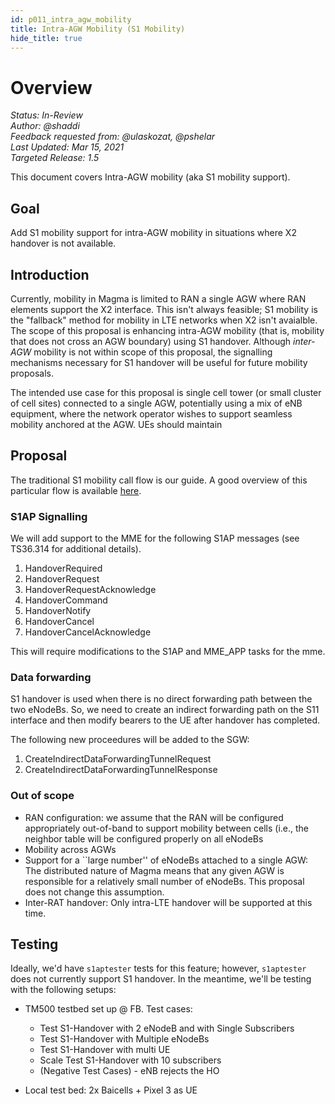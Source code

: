 ```yaml
---
id: p011_intra_agw_mobility
title: Intra-AGW Mobility (S1 Mobility)
hide_title: true
---
```


# Overview

*Status: In-Review*\
*Author: @shaddi*\
*Feedback requested from: @ulaskozat, @pshelar*\
*Last Updated: Mar 15, 2021*\
*Targeted Release: 1.5*

This document covers Intra-AGW mobility (aka S1 mobility support).

## Goal

Add S1 mobility support for intra-AGW mobility in situations where X2 handover is not available.

## Introduction

Currently, mobility in Magma is limited to RAN a single AGW where RAN elements support the X2 interface. This isn't always feasible; S1 mobility is the "fallback" method for mobility in LTE networks when X2 isn't avaialble. The scope of this proposal is enhancing intra-AGW mobility (that is, mobility that does not cross an AGW boundary) using S1 handover. Although *inter-AGW* mobility is not within scope of this proposal, the signalling mechanisms necessary for S1 handover will be useful for future mobility proposals.

The intended use case for this proposal is single cell tower (or small cluster of cell sites) connected to a single AGW, potentially using a mix of eNB equipment, where the network operator wishes to support seamless mobility anchored at the AGW. UEs should maintain

## Proposal

The traditional S1 mobility call flow is our guide. A good overview of this particular flow is available [here](https://www.eventhelix.com/lte/handover/s1/).

### S1AP Signalling

We will add support to the MME for the following S1AP messages (see TS36.314 for additional details).

1. HandoverRequired
1. HandoverRequest
1. HandoverRequestAcknowledge
1. HandoverCommand
1. HandoverNotify
1. HandoverCancel
1. HandoverCancelAcknowledge

This will require modifications to the S1AP and MME_APP tasks for the mme.

### Data forwarding

S1 handover is used when there is no direct forwarding path between the two eNodeBs. So, we need to create an indirect forwarding path on the S11 interface and then modify bearers to the UE after handover has completed.

The following new proceedures will be added to the SGW:

1. CreateIndirectDataForwardingTunnelRequest
1. CreateIndirectDataForwardingTunnelResponse

### Out of scope

- RAN configuration: we assume that the RAN will be configured appropriately out-of-band to support mobility between cells (i.e., the neighbor table will be configured properly on all eNodeBs
- Mobility across AGWs
- Support for a ``large number'' of eNodeBs attached to a single AGW: The distributed nature of Magma means that any given AGW is responsible for a relatively small number of eNodeBs. This proposal does not change this assumption.
- Inter-RAT handover: Only intra-LTE handover will be supported at this time.

## Testing

Ideally, we'd have `s1aptester` tests for this feature; however, `s1aptester` does not currently support S1 handover. In the meantime, we'll be testing with the following setups:

- TM500 testbed set up @ FB. Test cases:
    - Test S1-Handover with 2 eNodeB and with Single Subscribers
    - Test S1-Handover with Multiple eNodeBs
    - Test S1-Handover with multi UE
    - Scale Test S1-Handover with 10 subscribers
    - (Negative Test Cases) - eNB rejects the HO

- Local test bed: 2x Baicells + Pixel 3 as UE
